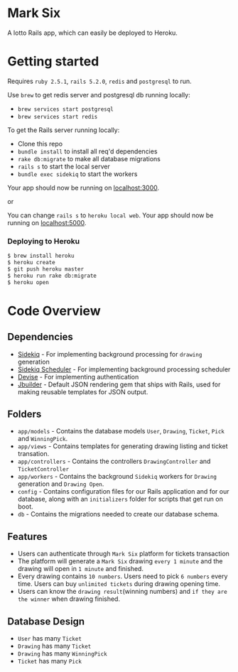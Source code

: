 # Mark Six

A lotto Rails app, which can easily be deployed to Heroku.

# Getting started

Requires `ruby 2.5.1`, `rails 5.2.0`, `redis` and `postgresql` to run.

Use `brew` to get redis server and postgresql db running locally:

- `brew services start postgresql`
- `brew services start redis`


To get the Rails server running locally:

- Clone this repo
- `bundle install` to install all req'd dependencies
- `rake db:migrate` to make all database migrations
- `rails s` to start the local server
- `bundle exec sidekiq` to start the workers

Your app should now be running on [localhost:3000](http://localhost:3000/).

or

You can change `rails s` to `heroku local web`. Your app should now be running on [localhost:5000](http://localhost:5000/).

### Deploying to Heroku

```sh
$ brew install heroku
$ heroku create
$ git push heroku master
$ heroku run rake db:migrate
$ heroku open
```

# Code Overview

## Dependencies

- [Sidekiq](https://github.com/mperham/sidekiq) - For implementing background processing for `drawing` generation
- [Sidekiq Scheduler](https://github.com/moove-it/sidekiq-scheduler) - For implementing background processing scheduler
- [Devise](https://github.com/plataformatec/devise) - For implementing authentication
- [Jbuilder](https://github.com/rails/jbuilder) - Default JSON rendering gem that ships with Rails, used for making reusable templates for JSON output.


## Folders

- `app/models` - Contains the database models `User`, `Drawing`, `Ticket`, `Pick` and `WinningPick`.
- `app/views` - Contains templates for generating drawing listing and ticket transation.
- `app/controllers` - Contains the controllers `DrawingController` and `TicketController`
- `app/workers` - Contains the background `Sidekiq` workers for `Drawing` generation and `Drawing Open`.
- `config` - Contains configuration files for our Rails application and for our database, along with an `initializers` folder for scripts that get run on boot.
- `db` - Contains the migrations needed to create our database schema.

## Features

- Users can authenticate through `Mark Six` platform for tickets transaction
- The platform will generate a `Mark Six` drawing `every 1 minute` and the drawing will open in `1 minute` and finished. 
- Every drawing contains `10 numbers`. Users need to pick `6 numbers` every time. Users can buy `unlimited tickets` during drawing opening time. 
- Users can know the `drawing result`(winning numbers) and `if they are the winner` when drawing finished.

## Database Design

- `User` has many `Ticket`
- `Drawing` has many `Ticket`
- `Drawing` has many `WinningPick`
- `Ticket` has many `Pick`